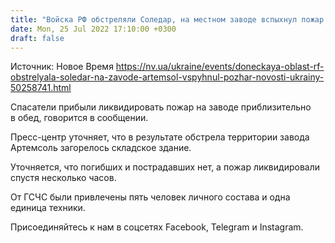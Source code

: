 ```yaml
---
title: "Войска РФ обстреляли Соледар, на местном заводе вспыхнул пожар — ГСЧС"
date: Mon, 25 Jul 2022 17:10:00 +0300
draft: false
---
```

Источник: Новое Время https://nv.ua/ukraine/events/doneckaya-oblast-rf-obstrelyala-soledar-na-zavode-artemsol-vspyhnul-pozhar-novosti-ukrainy-50258741.html


Спасатели прибыли ликвидировать пожар на заводе приблизительно в обед, говорится в сообщении.

Пресс-центр уточняет, что в результате обстрела территории завода Артемсоль загорелось складское здание.

Уточняется, что погибших и пострадавших нет, а пожар ликвидировали спустя несколько часов.

От ГСЧС были привлечены пять человек личного состава и одна единица техники.



Присоединяйтесь к нам в соцсетях Facebook, Telegram и Instagram.
